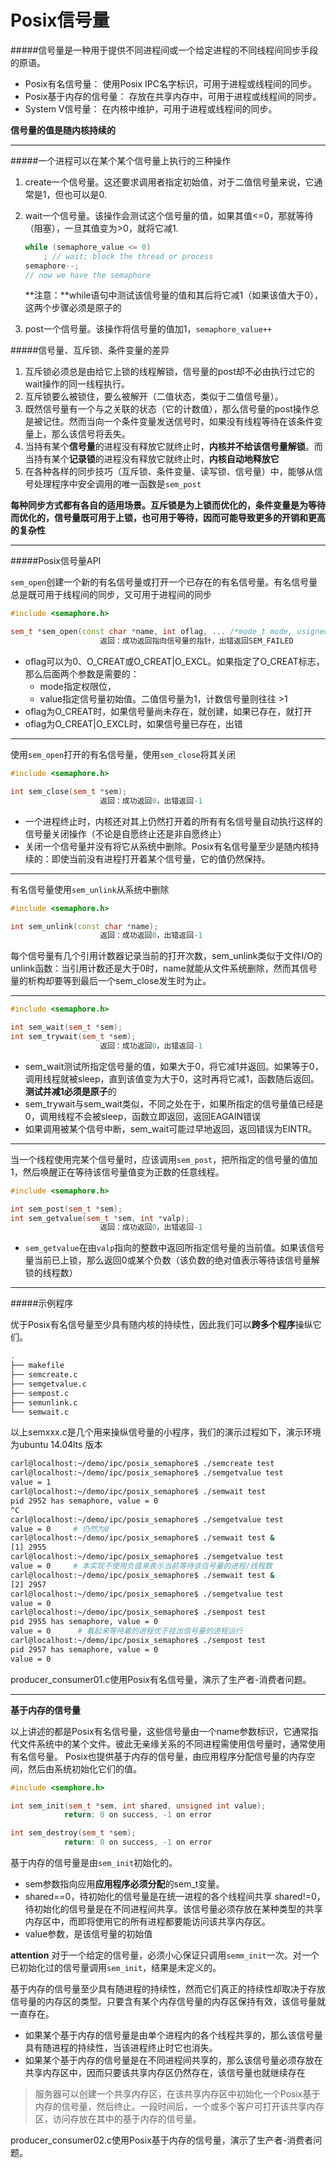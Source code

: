 Posix信号量
==========

#####信号量是一种用于提供不同进程间或一个给定进程的不同线程间同步手段的原语。

* Posix有名信号量： 使用Posix IPC名字标识，可用于进程或线程间的同步。
* Posix基于内存的信号量： 存放在共享内存中，可用于进程或线程间的同步。
* System V信号量： 在内核中维护，可用于进程或线程间的同步。

**信号量的值是随内核持续的**


* * *

#####一个进程可以在某个某个信号量上执行的三种操作

1. create一个信号量。这还要求调用者指定初始值，对于二值信号量来说，它通常是1，但也可以是0.
2. wait一个信号量。该操作会测试这个信号量的值，如果其值<=0，那就等待（阻塞），一旦其值变为>0，就将它减1.

    ```cpp
    while (semaphore_value <= 0)
        ; // wait; block the thread or process
    semaphore--;
    // now we have the semaphore
    ```
    **注意：**while语句中测试该信号量的值和其后将它减1（如果该值大于0），这两个步骤必须是原子的

3. post一个信号量。该操作将信号量的值加1，`semaphore_value++`

#####信号量、互斥锁、条件变量的差异

1. 互斥锁必须总是由给它上锁的线程解锁，信号量的post却不必由执行过它的wait操作的同一线程执行。
2. 互斥锁要么被锁住，要么被解开（二值状态，类似于二值信号量）。
3. 既然信号量有一个与之关联的状态（它的计数值），那么信号量的post操作总是被记住。然而当向一个条件变量发送信号时，如果没有线程等待在该条件变量上，那么该信号将丢失。
4. 当持有某个**信号量**的进程没有释放它就终止时，**内核并不给该信号量解锁**。而当持有某个**记录锁**的进程没有释放它就终止时，**内核自动地释放它** 
5. 在各种各样的同步技巧（互斥锁、条件变量、读写锁、信号量）中，能够从信号处理程序中安全调用的唯一函数是`sem_post`

**每种同步方式都有各自的适用场景。互斥锁是为上锁而优化的，条件变量是为等待而优化的，信号量既可用于上锁，也可用于等待，因而可能导致更多的开销和更高的复杂性**

* * *

#####Posix信号量API


`sem_open`创建一个新的有名信号量或打开一个已存在的有名信号量。有名信号量总是既可用于线程间的同步，又可用于进程间的同步

```cpp
#include <semaphore.h>

sem_t *sem_open(const char *name, int oflag, ... /*mode_t mode, usigned int value*/)
                    返回：成功返回指向信号量的指针，出错返回SEM_FAILED
```

* oflag可以为0、O\_CREAT或O\_CREAT|O\_EXCL。如果指定了O\_CREAT标志，那么后面两个参数是需要的：
    * mode指定权限位，
    * value指定信号量初始值。二值信号量为1，计数信号量则往往 >1
* oflag为O\_CREAT时，如果信号量尚未存在，就创建，如果已存在，就打开
* oflag为O\_CREAT|O\_EXCL时，如果信号量已存在，出错

---

使用`sem_open`打开的有名信号量，使用`sem_close`将其关闭

```cpp
#include <semaphore.h>

int sem_close(sem_t *sem);
                    返回：成功返回0，出错返回-1
```

* 一个进程终止时，内核还对其上仍然打开着的所有有名信号量自动执行这样的信号量关闭操作（不论是自愿终止还是非自愿终止）
* 关闭一个信号量并没有将它从系统中删除。Posix有名信号量至少是随内核持续的：即使当前没有进程打开着某个信号量，它的值仍然保持。

---

有名信号量使用`sem_unlink`从系统中删除

```cpp
#include <semaphore.h>

int sem_unlink(const char *name);
                    返回：成功返回0，出错返回-1

```

每个信号量有几个引用计数器记录当前的打开次数，sem\_unlink类似于文件I/O的unlink函数：当引用计数还是大于0时，name就能从文件系统删除，然而其信号量的析构却要等到最后一个sem\_close发生时为止。

---

```cpp
#include <semaphore.h>

int sem_wait(sem_t *sem);
int sem_trywait(sem_t *sem);
                    返回：成功返回0，出错返回-1
```

* sem\_wait测试所指定信号量的值，如果大于0，将它减1并返回。如果等于0，调用线程就被sleep，直到该值变为大于0，这时再将它减1，函数随后返回。 **测试并减1必须是原子**的
* sem\_trywait与sem\_wait类似，不同之处在于，如果所指定的信号量值已经是0，调用线程不会被sleep，函数立即返回，返回EAGAIN错误
* 如果调用被某个信号中断，sem\_wait可能过早地返回，返回错误为EINTR。

---

当一个线程使用完某个信号量时，应该调用`sem_post`，把所指定的信号量的值加1，然后唤醒正在等待该信号量值变为正数的任意线程。

```cpp
#include <semaphore.h>

int sem_post(sem_t *sem);
int sem_getvalue(sem_t *sem, int *valp);
                    返回：成功返回0，出错返回-1
```

* `sem_getvalue`在由`valp`指向的整数中返回所指定信号量的当前值。如果该信号量当前已上锁，那么返回0或某个负数（该负数的绝对值表示等待该信号量解锁的线程数）

* * *

#####示例程序

优于Posix有名信号量至少具有随内核的持续性，因此我们可以**跨多个程序**操纵它们。

```bash
.
├── makefile
├── semcreate.c
├── semgetvalue.c
├── sempost.c
├── semunlink.c
└── semwait.c
```

以上semxxx.c是几个用来操纵信号量的小程序，我们的演示过程如下，演示环境为ubuntu 14.04lts 版本

```bash
carl@localhost:~/demo/ipc/posix_semaphore$ ./semcreate test
carl@localhost:~/demo/ipc/posix_semaphore$ ./semgetvalue test
value = 1
carl@localhost:~/demo/ipc/posix_semaphore$ ./semwait test
pid 2952 has semaphore, value = 0
^C
carl@localhost:~/demo/ipc/posix_semaphore$ ./semgetvalue test
value = 0     # 仍然为0
carl@localhost:~/demo/ipc/posix_semaphore$ ./semwait test &
[1] 2955
carl@localhost:~/demo/ipc/posix_semaphore$ ./semgetvalue test
value = 0     # 本实现不使用负值来表示当前等待该信号量的进程/线程数
carl@localhost:~/demo/ipc/posix_semaphore$ ./semwait test &
[2] 2957
carl@localhost:~/demo/ipc/posix_semaphore$ ./semgetvalue test
value = 0
carl@localhost:~/demo/ipc/posix_semaphore$ ./sempost test
pid 2955 has semaphore, value = 0
value = 0      # 看起来等待着的进程优于挂出信号量的进程运行
carl@localhost:~/demo/ipc/posix_semaphore$ ./sempost test
pid 2957 has semaphore, value = 0
value = 0
```

producer\_consumer01.c使用Posix有名信号量，演示了生产者-消费者问题。

***

**基于内存的信号量**

以上讲述的都是Posix有名信号量，这些信号量由一个name参数标识，它通常指代文件系统中的某个文件。彼此无亲缘关系的不同进程需使用信号量时，通常使用有名信号量。
Posix也提供基于内存的信号量，由应用程序分配信号量的内存空间，然后由系统初始化它们的值。

```cpp
#include <semphore.h>

int sem_init(sem_t *sem, int shared, unsigned int value);
            return: 0 on success, -1 on error

int sem_destroy(sem_t *sem);
            return: 0 on success, -1 on error
```

基于内存的信号量是由`sem_init`初始化的。

* sem参数指向应用**应用程序必须分配**的sem\_t变量。
* shared==0，待初始化的信号量是在统一进程的各个线程间共享
shared!=0，待初始化的信号量是在不同进程间共享。该信号量必须存放在某种类型的共享内存区中，而即将使用它的所有进程都要能访问该共享内存区。
* value参数，是该信号量的初始值

**attention**
对于一个给定的信号量，必须小心保证只调用`semm_init`一次。对一个已初始化过的信号量调用`sem_init`，结果是未定义的。

基于内存的信号量至少具有随进程的持续性，然而它们真正的持续性却取决于存放信号量的内存区的类型。只要含有某个内存信号量的内存区保持有效，该信号量就一直存在。

* 如果某个基于内存的信号量是由单个进程内的各个线程共享的，那么该信号量具有随进程的持续性，当该进程终止时它也消失。
* 如果某个基于内存的信号量是在不同进程间共享的，那么该信号量必须存放在共享内存区中，因而只要该共享内存区仍然存在，该信号量也就继续存在
>服务器可以创建一个共享内存区，在该共享内存区中初始化一个Posix基于内存的信号量，然后终止。一段时间后，一个或多个客户可打开该共享内存区，访问存放在其中的基于内存的信号量。

producer\_consumer02.c使用Posix基于内存的信号量，演示了生产者-消费者问题。

